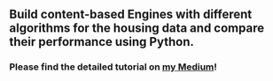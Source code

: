 ## Build content-based Engines with different algorithms for the housing data and compare their performance using Python.

### Please find the detailed tutorial on [my Medium](https://medium.com/web-mining-is688-spring-2021/group-assignment-be3e177d336f)!
